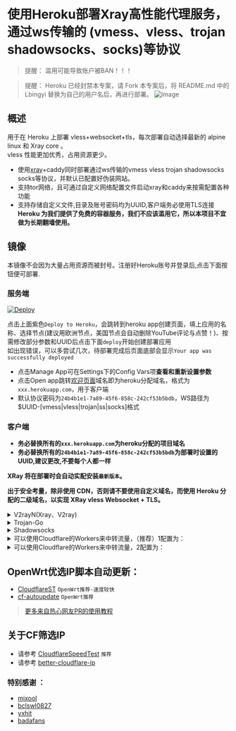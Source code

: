 # 使用Heroku部署Xray高性能代理服务，通过ws传输的 (vmess、vless、trojan shadowsocks、socks)等协议

> 提醒： 滥用可能导致账户被BAN！！！ 

> 提醒： Heroku 已经封禁本专案，请 Fork 本专案后，将 README.md 中的 Lbingyi 替换为自己的用户名后，再进行部署。 
>![image](https://user-images.githubusercontent.com/5351277/126950598-7930a0ac-739a-46ac-aef2-afa2d213a06c.png)

## 概述

用于在 Heroku 上部署 vless+websocket+tls，每次部署自动选择最新的 alpine linux 和 Xray core 。  
vless 性能更加优秀，占用资源更少。

* 使用[xray](https://github.com/XTLS/Xray-core)+caddy同时部署通过ws传输的vmess vless trojan shadowsocks socks等协议，并默认已配置好伪装网站。
* 支持tor网络，且可通过自定义网络配置文件启动xray和caddy来按需配置各种功能  
* 支持存储自定义文件,目录及账号密码均为UUID,客户端务必使用TLS连接  
  **Heroku 为我们提供了免费的容器服务，我们不应该滥用它，所以本项目不宜做为长期翻墙使用。**

## 镜像

本镜像不会因为大量占用资源而被封号。注册好Heroku账号并登录后,点击下面按钮便可部署.

### 服务端

[![Deploy](https://www.herokucdn.com/deploy/button.png)](https://dashboard.heroku.com/new?template=https://github.com/zhangjing-GitHub-Code/fuck-heroku-xray)

点击上面紫色`Deploy to Heroku`，会跳转到heroku app创建页面，填上应用的名称、选择节点(建议用欧洲节点，美国节点会自动删除YouTube评论与点赞！)、按需修改部分参数和UUID后点击下面`deploy`开始创建部署应用  
如出现错误，可以多尝试几次，待部署完成后页面底部会显示`Your app was successfully deployed` 
  * 点击Manage App可在Settings下的Config Vars项**查看和重新设置参数**  
  * 点击Open app跳转[欢迎页面](/etc/CADDYIndexPage.md)域名即为heroku分配域名，格式为`xxx.herokuapp.com`，用于客户端  
  * 默认协议密码为`24b4b1e1-7a89-45f6-858c-242cf53b5bdb`，WS路径为$UUID-[vmess|vless|trojan|ss|socks]格式

### 客户端
* **务必替换所有的`xxx.herokuapp.com`为heroku分配的项目域名**  
* **务必替换所有的`24b4b1e1-7a89-45f6-858c-242cf53b5bdb`为部署时设置的UUID,建议更改,不要每个人都一样**  

**XRay 将在部署时会自动实配安装`最新版本`。**

**出于安全考量，除非使用 CDN，否则请不要使用自定义域名，而使用 Heroku 分配的二级域名，以实现 XRay vless Websocket + TLS。**

<details>
<summary>V2rayN(Xray、V2ray)</summary>

```bash
* 客户端下载：https://github.com/2dust/v2rayN/releases
* 代理协议：vless 或 vmess
* 地址：xxx.herokuapp.com
* 端口：443
* 默认UUID：24b4b1e1-7a89-45f6-858c-242cf53b5bdb
* vmess额外id：0
* 加密：none
* 传输协议：ws
* 伪装类型：none
* 伪装域名：xxx.workers.dev(CF Workers反代地址)
* 路径：/24b4b1e1-7a89-45f6-858c-242cf53b5bdb-vless // 默认vless使用(/自定义UUID码-vless)，vmess使用(/自定义UUID码-vmess)
* 底层传输安全：tls
* 跳过证书验证：false
```
</details>

<details>
<summary>Trojan-Go</summary>

```bash
* 客户端下载: https://github.com/p4gefau1t/trojan-go/releases
{
    "run_type": "client",
    "local_addr": "127.0.0.1",
    "local_port": 1080,
    "remote_addr": "xxx.herokuapp.com",
    "remote_port": 443,
    "password": [
        "24b4b1e1-7a89-45f6-858c-242cf53b5bdb"
    ],
    "websocket": {
        "enabled": true,
        "path": "/24b4b1e1-7a89-45f6-858c-242cf53b5bdb-trojan",
        "host": "xxx.herokuapp.com"
    }
}
```
</details>

<details>
<summary>Shadowsocks</summary>

```bash
* 客户端下载：https://github.com/shadowsocks/shadowsocks-windows/releases/
* 服务器地址: xxx.herokuapp.com
* 端口: 443
* 密码：24b4b1e1-7a89-45f6-858c-242cf53b5bdb
* 加密：chacha20-ietf-poly1305
* 插件程序：xray-plugin_windows_amd64.exe  //需将插件https://github.com/shadowsocks/xray-plugin/releases下载解压后放至shadowsocks同目录
* 插件选项: tls;host=xxx.herokuapp.com;path=/24b4b1e1-7a89-45f6-858c-242cf53b5bdb-ss
```
</details>

<details>
<summary>可以使用Cloudflare的Workers来中转流量，（推荐）1配置为：</summary>

```js
const SingleDay = 'xxx.herokuapp.com'
const DoubleDay = 'xxx.herokuapp.com'
addEventListener(
    "fetch",event => {
    
        let nd = new Date();
        if (nd.getDate()%2) {
            host = SingleDay
        } else {
            host = DoubleDay
        }
        
        let url=new URL(event.request.url);
        url.hostname=host;
        let request=new Request(url,event.request);
        event. respondWith(
            fetch(request)
        )
    }
)
```
</details>

<details>
<summary>可以使用Cloudflare的Workers来中转流量，2配置为：</summary>

```js
addEventListener(
  "fetch", event => {
    let url = new URL(event.request.url);
    url.host = "xxx.herokuapp.com";
    let request = new Request(url, event.request);
    event.respondWith(
      fetch(request)
    )
  }
)
```
</details>

## OpenWrt优选IP脚本自动更新：

* [CloudflareST](https://github.com/Lbingyi/CloudflareST) `OpenWrt推荐-速度较快`
* [cf-autoupdate](https://github.com/Lbingyi/cf-autoupdate) `OpenWrt推荐`

> [更多来自热心网友PR的使用教程](/tutorial)

## 关于CF筛选IP

* 请参考 [CloudflareSpeedTest](https://github.com/XIU2/CloudflareSpeedTest) `推荐`
* 请参考 [better-cloudflare-ip](https://github.com/badafans/better-cloudflare-ip)

### 特别感谢 ：

* [mixool](https://github.com/mixool/)
* [bclswl0827](https://github.com/bclswl0827/v2ray-heroku)
* [yxhit](https://github.com/yxhit)
* [badafans](https://github.com/badafans/better-cloudflare-ip/tree/20201208)
